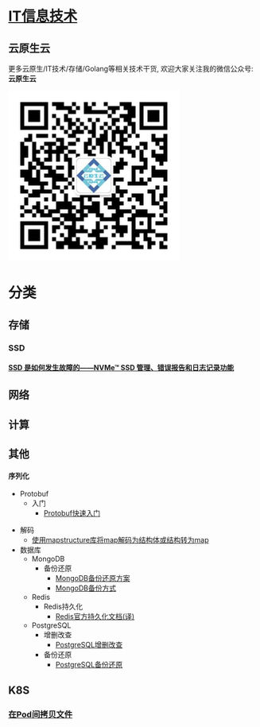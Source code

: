 # [IT信息技术](https://github.com/ssbandjl/it)

## 云原生云

更多云原生/IT技术/存储/Golang等相关技术干货, 欢迎大家关注我的微信公众号:**云原生云**

![云原生云二维码](img/云原生云二维码大.gif)

# 分类

## 存储

### SSD

#### [SSD 是如何发生故障的——NVMe™ SSD 管理、错误报告和日志记录功能](./storage/ssd/how-ssds-fail/SSD是如何发生故障的-NVMe™SSD管理-错误报告和日志记录功能.md)

## 网络

## 计算

## 其他

  #### 序列化
 - Protobuf
   - 入门
     - [Protobuf快速入门](./serialize/protobuf/README.md)

  + 解码
    * [使用mapstructure库将map解码为结构体或结构转为map](./decode/mapstructure/README.md)
  + 数据库
    * MongoDB
      - 备份还原
        + [MongoDB备份还原方案](./db/mongodb/backupAndRestore/MongoDB备份还原方案.md)
        + [MongoDB备份方式](./db/mongodb/backupAndRestore/MongodbBackupMethods.md)
    * Redis
      - Redis持久化
        + [Redis官方持久化文档(译)](./db/redis/persistence/RedisPersistence.md)
    * PostgreSQL
      - 增删改查
        + [PostgreSQL增删改查](./db/postgresql/curd/PostgresqlCRUD.md)
      - 备份还原
        + [PostgreSQL备份还原](./db/postgresql/backupAndRestore/README.md)

## K8S

### [在Pod间拷贝文件](k8s/pod/copyFilePod2Pod/在pod间拷贝文件.md)

